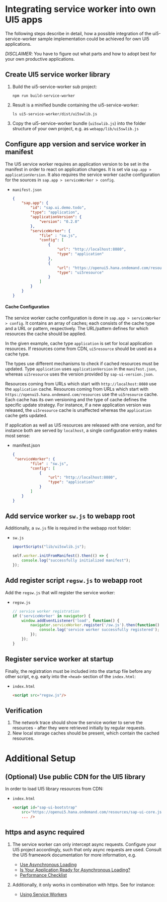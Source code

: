 # Integrating service worker into own UI5 apps

The following steps describe in detail, how a possible integration of the ui5-service-worker sample implementation could be achieved for own UI5 applications.

*DISCLAIMER*: You have to figure out what parts and how to adopt best for your own productive applications.


## Create UI5 service worker library
1. Build the ui5-service-worker sub project:
    ```shell
    npm run build-service-worker
    ```

1. Result is a minified bundle containing the ui5-service-worker:
    ```shell
    ls ui5-service-worker/dist/ui5swlib.js
    ```

1. Copy the ui5-service-worker bundle (`ui5swlib.js`) into the folder structure of your own project, e.g. as
`webapp/lib/ui5swlib.js`

## Configure app version and service worker in manifest

The UI5 service worker requires an application version to be set in the manifest in order to react on application changes. It is set via `sap.app > applicationVersion`.
It also requires the service worker cache configuration for the sources in `sap.app > serviceWorker > config`.

- `manifest.json`
    ```json
    {
        "sap.app": {
            "id": "sap.ui.demo.todo",
            "type": "application",
            "applicationVersion": {
                "version": "0.2.0"
            },
            "serviceWorker": {
                "file" : "sw.js",
                "config": [
                    {
                        "url": "http://localhost:8080",
                        "type": "application"
                    },
                    {
                        "url": "https://openui5.hana.ondemand.com/resources",
                        "type": "ui5resource"
                    }
                ]
            }
        }
    }
    ```

#### Cache Configuration

The service worker cache configuration is done in `sap.app > serviceWorker > config`.
It contains an array of caches; each consists of the cache type and a URL or pattern, respectively. The URL/pattern defines for which resources the cache should be applied.

In the given example, cache type `application` is set for local application resources. If resources come from CDN, `ui5resource` should be used as a cache type.

The types use different mechanisms to check if cached resources must be updated.
Type `application` uses `applicationVersion` in the `manifest.json`, whereas `ui5resource` uses the version provided by `sap-ui-version.json`.

Resources coming from URLs which start with `http://localhost:8080` use the `application` cache.
Resources coming from URLs which start with `https://openui5.hana.ondemand.com/resources` use the `ui5resource` cache.
Each cache has its own versioning and the type of cache defines the specific update strategy.
For instance, if a new application version was released, the `ui5resource` cache is unaffected whereas the `application` cache gets updated.


If application as well as UI5 resources are released with one version, and for instance both are served by `localhost`, a single configuration entry makes most sense:
- manifest.json
    ```json
    {
     "serviceWorker": {
            "file" : "sw.js",
            "config": [
                {
                    "url": "http://localhost:8080",
                    "type": "application"
                }
            ]
        }
    }
    ```

## Add service worker `sw.js` to webapp root
Additionally, a `sw.js` file is required in the webapp root folder:
- `sw.js`
    ```js
    importScripts("lib/ui5swlib.js");

    self.worker.initFromManifest().then(() => {
        console.log("successfully initialized manifest");
    });
    ```

## Add register script `regsw.js` to webapp root
Add the `regsw.js` that will register the service worker:
- `regsw.js`
    ```js
    // service worker registration
    if ('serviceWorker' in navigator) {
        window.addEventListener('load', function() {
            navigator.serviceWorker.register('/sw.js').then(function() {
                console.log('service worker successfully registered');
            });
        });
    }
    ```

## Register service worker at startup
Finally, the registration must be included into the startup file before any other script, e.g. early into the `<head>` section of the `index.html`:
- `index.html`
    ```html
    <script src="regsw.js"/>
    ```

## Verification
1. The network trace should show the service worker to serve the resources - after they were retrieved initially by regular requests.
1. New local storage caches should be present, which contain the cached resources.


# Additional Setup

## (Optional) Use  public CDN for the UI5 library
In order to load UI5 library resources from CDN:
- `index.html`
    ```html
    <script id="sap-ui-bootstrap"
        src="https://openui5.hana.ondemand.com/resources/sap-ui-core.js"
        ... />
    ```

## https and async required

1. The service worker can only intercept async requests.
    Configure your UI5 project accordingly, such that only async requests are used. Consult the UI5 framework documentation for more information, e.g.
    * [Use Asynchronous Loading](https://openui5.hana.ondemand.com/#/topic/676b636446c94eada183b1218a824717)
    * [Is Your Application Ready for Asynchronous Loading?](https://openui5.hana.ondemand.com/topic/493a15aa978d4fe9a67ea9407166eb01)
    * [Performance Checklist](https://openui5.hana.ondemand.com/#/topic/9c6400eb7dc145b78e94a81e6e390780)

1. Additionally, it only works in combination with https. See for instance:
    *  [Using Service Workers](https://developer.mozilla.org/docs/Web/API/Service_Worker_API/Using_Service_Workers)
